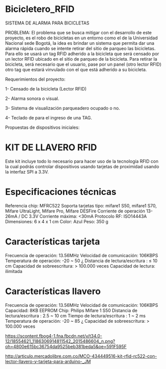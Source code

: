 # Bicicletero_RFID

SISTEMA DE ALARMA PARA BICICLETAS

PROBLEMA: El problema que se busca mitigar con el desarrollo de este proyecto, es el robo de bicicletas en un entorno como el de la Universidad Nacional sede Bogotá, la idea es brindar un sistema que permita dar una alarma rápida cuando se intente retirar del sitio de parqueo las bicicletas. Para ello se usará un tag RFID adherido a la bicicleta que será censado por un lector RFID ubicado en el sitio de parqueo de la bicicleta. Para retirar la bicicleta, será necesario que el usuario, pase por un panel (otro lector RFID) otro tag que estará vinvulado con el que está adherido a su bicicleta.

Requerimientos del proyecto:

1- Censado de la bicicleta (Lector RFID)

2- Alarma sonora o visual.

3- Sistema de visualización parqueadero ocupado o no.

4- Teclado de para el ingreso de una TAG.

Propuestas de dispositivos iniciales:


# KIT DE LLAVERO RFID

Este kit incluye todo lo necesario para hacer uso de la tecnología RFID con la cual podrás controlar dispositivos usando tarjetas de proximidad usando la interfaz SPI a 3.3V.

# Especificaciones técnicas
Referencia chip: MFRC522
Soporta tarjetas tipo: mifare1 S50, mifare1 S70, Mifare UltraLight, Mifare Pro, Mifare DESFire
Corriente de operación 13-26mA / DC 3.3V
Corriente máxima: <30mA
Protocolo RF: ISO14443A
Dimensiones: 6 x 4 x 1 cm
Color: Azul
Peso: 350 g

# Características tarjeta
Frecuencia de operación: 13.56MHz
Velocidad de comunicación: 106KBPS
Temperatura de operación: -20 ~ 50 ¿
Distancia de lectura/escritura : ≤ 10 cm
Capacidad de sobreescritura: > 100.000 veces
Capacidad de lectura: ilimitada

# Características llavero
Frecuencia de operación: 13.56MHz
Velocidad de comunicación: 106KBPS
Capacidad: 8KB EEPROM
Chip: Philips Mifare 1 S50
Distancia de lectura/escritura : 2.5 ~ 10 cm
Tiempo de lectura/escritura : 1 ~ 2 ms
Temperatura de operación: -20 ~ 85 ¿
Capacidad de sobreescritura: > 100.000 veces


https://scontent.fbog4-1.fna.fbcdn.net/v/t34.0-12/18554621_1186306914811542_2015486604_n.png?oh=4800e615bc36754da9525beb381beda5&oe=591F595F


http://articulo.mercadolibre.com.co/MCO-434449516-kit-rfid-rc522-con-lector-llavero-y-tarjeta-para-arduino-_JM
